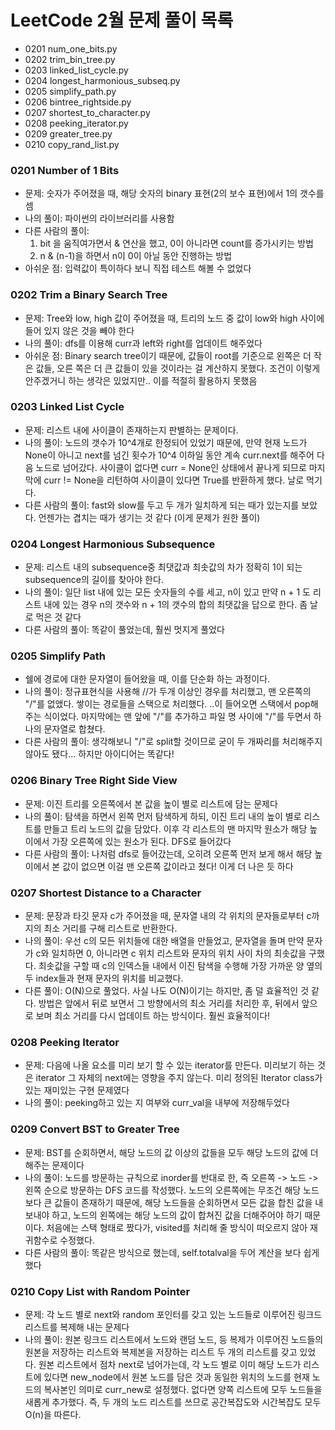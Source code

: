 # LeetCode 2월 문제 풀이 목록
- 0201 num_one_bits.py
- 0202 trim_bin_tree.py
- 0203 linked_list_cycle.py
- 0204 longest_harmonious_subseq.py
- 0205 simplify_path.py
- 0206 bintree_rightside.py
- 0207 shortest_to_character.py
- 0208 peeking_iterator.py
- 0209 greater_tree.py
- 0210 copy_rand_list.py


### 0201 Number of 1 Bits
- 문제: 숫자가 주어졌을 때, 해당 숫자의 binary 표현(2의 보수 표현)에서 1의 갯수를 셈
- 나의 풀이: 파이썬의 라이브러리를 사용함
- 다른 사람의 풀이: 
    1. bit 을 움직여가면서 & 연산을 했고, 0이 아니라면 count를 증가시키는 방법
    2. n & (n-1)을 하면서 n이 0이 아닐 동안 진행하는 방법
- 아쉬운 점: 입력값이 특이하다 보니 직접 테스트 해볼 수 없었다

### 0202 Trim a Binary Search Tree
- 문제: Tree와 low, high 값이 주어졌을 때, 트리의 노드 중 값이 low와 high 사이에 들어 있지 않은 것을 빼야 한다
- 나의 풀이: dfs를 이용해 curr과 left와 right를 업데이트 해주었다
- 아쉬운 점: Binary search tree이기 때문에, 값들이 root를 기준으로 왼쪽은 더 작은 값들, 오른 쪽은 더 큰 값들이 있을 것이라는 걸 계산하지 못했다. 조건이 이렇게 안주겠거니 하는 생각은 있었지만.. 이를 적절히 활용하지 못했음

### 0203 Linked List Cycle
- 문제: 리스트 내에 사이클이 존재하는지 판별하는 문제이다.
- 나의 풀이: 노드의 갯수가 10^4개로 한정되어 있었기 때문에, 만약 현재 노드가 None이 아니고 next를 넘긴 횟수가 10^4 이하일 동안 계속 curr.next를 해주어 다음 노드로 넘어갔다. 사이클이 없다면 curr = None인 상태에서 끝나게 되므로 마지막에 curr != None을 리턴하여 사이클이 있다면 True를 반환하게 했다. 날로 먹기다.
- 다른 사람의 풀이: fast와 slow를 두고 두 개가 일치하게 되는 때가 있는지를 보았다. 언젠가는 겹치는 때가 생기는 것 같다 (이게 문제가 원한 풀이)

### 0204 Longest Harmonious Subsequence
- 문제: 리스트 내의 subsequence중 최댓값과 최솟값의 차가 정확히 1이 되는 subsequence의 길이를 찾아야 한다.
- 나의 풀이: 일단 list 내에 있는 모든 숫자들의 수를 세고, n이 있고 만약 n + 1 도 리스트 내에 있는 경우 n의 갯수와 n + 1의 갯수의 합의 최댓값을 답으로 한다. 좀 날로 먹은 것 같다
- 다른 사람의 풀이: 똑같이 풀었는데, 훨씬 멋지게 풀었다


### 0205 Simplify Path
- 쉘에 경로에 대한 문자열이 들어왔을 때, 이를 단순화 하는 과정이다.
- 나의 풀이: 정규표현식을 사용해 //가 두개 이상인 경우를 처리했고, 맨 오른쪽의 "/"를 없앴다. 쌓이는 경로들을 스택으로 처리했다. ..이 들어오면 스택에서 pop해주는 식이었다. 마지막에는 맨 앞에 "/"를 추가하고 파일 명 사이에 "/"를 두면서 하나의 문자열로 합쳤다.
- 다른 사람의 풀이: 생각해보니 "/"로 split할 것이므로 굳이 두 개짜리를 처리해주지 않아도 됐다... 하지만 아이디어는 똑같다!

### 0206 Binary Tree Right Side View
- 문제: 이진 트리를 오른쪽에서 본 값을 높이 별로 리스트에 담는 문제다
- 나의 풀이: 탐색을 하면서 왼쪽 먼저 탐색하게 하되, 이진 트리 내의 높이 별로 리스트를 만들고 트리 노드의 값을 담았다. 이후 각 리스트의 맨 마지막 원소가 해당 높이에서 가장 오른쪽에 있는 원소가 된다. DFS로 들어갔다
- 다른 사람의 풀이: 나처럼 dfs로 들어갔는데, 오히려 오른쪽 먼저 보게 해서 해당 높이에서 본 값이 없으면 이걸 맨 오른쪽 값이라고 쳤다! 이게 더 나은 듯 하다

### 0207 Shortest Distance to a Character
- 문제: 문장과 타깃 문자 c가 주어졌을 때, 문자열 내의 각 위치의 문자들로부터 c까지의 최소 거리를 구해 리스트로 반환한다.
- 나의 풀이: 우선 c의 모든 위치들에 대한 배열을 만들었고, 문자열을 돌며 만약 문자가 c와 일치하면 0, 아니라면 c 위치 리스트와 문자의 위치 사이 차의 최솟값을 구했다. 최솟값을 구할 때 c의 인덱스들 내에서 이진 탐색을 수행해 가장 가까운 양 옆의 두 index들과 현재 문자의 위치를 비교했다.
- 다른 풀이: O(N)으로 풀었다. 사실 나도 O(N)이기는 하지만, 좀 덜 효율적인 것 같다. 방법은 앞에서 뒤로 보면서 그 방향에서의 최소 거리를 처리한 후, 뒤에서 앞으로 보며 최소 거리를 다시 업데이트 하는 방식이다. 훨씬 효율적이다!


### 0208 Peeking Iterator
- 문제: 다음에 나올 요소를 미리 보기 할 수 있는 iterator를 만든다. 미리보기 하는 것은 iterator 그 자체의 next에는 영향을 주지 않는다. 미리 정의된 Iterator class가 있는 재미있는 구현 문제였다
- 나의 풀이: peeking하고 있는 지 여부와 curr_val을 내부에 저장해두었다

### 0209 Convert BST to Greater Tree
- 문제: BST를 순회하면서, 해당 노드의 값 이상의 값들을 모두 해당 노드의 값에 더해주는 문제이다
- 나의 풀이: 노드를 방문하는 규칙으로 inorder를 반대로 한, 즉 오른쪽 -> 노드 -> 왼쪽 순으로 방문하는 DFS 코드를 작성했다. 노드의 오른쪽에는 무조건 해당 노드보다 큰 값들이 존재하기 때문에, 해당 노드들을 순회하면서 모든 값을 합친 값을 내보내야 하고, 노드의 왼쪽에는 해당 노드의 값이 합쳐진 값을 더해주어야 하기 때문이다. 처음에는 스택 형태로 짰다가, visited를 처리해 줄 방식이 떠오르지 않아 재귀함수로 수정했다.
- 다른 사람의 풀이: 똑같은 방식으로 했는데, self.totalval을 두어 계산을 보다 쉽게 했다


### 0210 Copy List with Random Pointer
- 문제: 각 노드 별로 next와 random 포인터를 갖고 있는 노드들로 이루어진 링크드 리스트를 복제해 내는 문제다
- 나의 풀이: 원본 링크드 리스트에서 노드와 랜덤 노드, 등 복제가 이루어진 노드들의 원본을 저장하는 리스트와 복제본을 저장하는 리스트 두 개의 리스트를 갖고 있었다. 원본 리스트에서 점차 next로 넘어가는데, 각 노드 별로 이미 해당 노드가 리스트에 있다면 new_node에서 원본 노드를 담은 것과 동일한 위치의 노드를 현재 노드의 복사본인 의미로 curr_new로 설정했다. 없다면 양쪽 리스트에 모두 노드들을 새롭게 추가했다. 즉, 두 개의 노드 리스트를 쓰므로 공간복잡도와 시간복잡도 모두 O(n)을 따른다.
